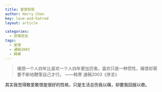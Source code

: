 ```yaml
---
title: 爱恨恢恢
author: Harry Chen
key: love-and-hatred
layout: article

categories:
  - 世情百态
tags:
  - 爱恨
  - 通稿2003
  - 韩寒
---
```


> 痛恨一个人四年比喜欢一个人四年更加厉害。喜欢只是一种惯性，痛恨却需要不断地鞭策自己才行。 ——韩寒 通稿2003《序言》

  其实我觉得敢爱敢恨是很好的性格，只是生活总伤我以痛，却要我回报以歌。
